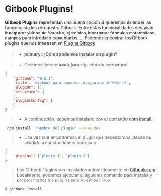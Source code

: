 Gitbook Plugins!
===============

**Gitbook Plugins** representan una buena opción si queremos extender las funcionalidades de nuestro Gitbook.
Entre estas funcionalidades destacan: incorporar videos de Youtube, ejercicios, incorporar fórmulas matemáticas, campos para introducir comentarios, ...
Podemos encontrar los Gitbook plugins que nos interesen en [Plugins Gitbook](http://plugins.gitbook.com)

>- #### primary::¿Cómo podemos instalar un plugin?

> - Creamos fichero **book.json** siguiendo la estructura:
>
```json
{
    "gitbook": "0.0.1",
    "title": "Gitbook para apuntes. Asignatura SYTW16-17",
    "plugins": [],
    "structure": {
    },
    "pluginsConfig": {
    }
}
```

> - A continuación, debemos instalarlo con el comando **npm install**:
>
```bash
 npm install  "nombre del plugin" --save-dev
```

> - Una vez que encontremos el plugin que necesitamos, debemos añadirlo a nuestro fichero book.json: 
>
```json
{
	"plugins": ["plugin 1", "plugin 2"]
}
```

> Los Gitbook Plugins son instalados automáticamente en [Gitbook.com](http://www.gitbook.com). Localmente, podemos ejecutar el siguiente comando para instalar y preparar todos los plugins para nuestros libros:
>
```bash
$ gitbook install
``` 